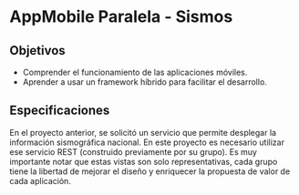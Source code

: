 # AppMobile Paralela - Sismos

## Objetivos
- Comprender el funcionamiento de las aplicaciones móviles.
- Aprender a usar un framework híbrido para facilitar el desarrollo.

## Especificaciones
En el proyecto anterior, se solicitó un servicio que permite desplegar la información sismográfica nacional. En este proyecto es necesario utilizar ese servicio REST (construido previamente por su grupo). Es muy importante notar que estas vistas son solo representativas, cada grupo tiene la libertad de mejorar el diseño y enriquecer la propuesta de valor de cada aplicación.
